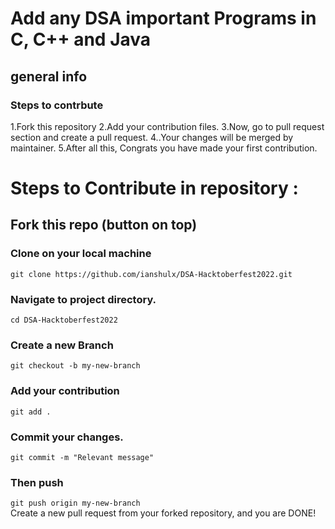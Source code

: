 # Add any DSA important Programs in C, C++ and Java
<h2>general info</h2>

<h3>Steps to contrbute</h3>
1.Fork this repository
2.Add your contribution files.
3.Now, go to pull request section and create a pull request.
4..Your changes will be merged by maintainer.
5.After all this, Congrats you have made your first contribution.

	
<img src="https://miro.medium.com/max/1400/1*-EFdnPuVrwUOmYte11v0OA.png" alt="" class="href">

# Steps to Contribute in repository :

## Fork this repo (button on top)
### Clone on your local machine<br>
`git clone https://github.com/ianshulx/DSA-Hacktoberfest2022.git`

### Navigate to project directory.
`cd DSA-Hacktoberfest2022`
### Create a new Branch
`git checkout -b my-new-branch`
### Add your contribution
`git add .`
### Commit your changes.
`git commit -m "Relevant message"`
### Then push
`git push origin my-new-branch`<br>
Create a new pull request from your forked repository, and you are DONE!

